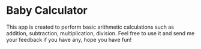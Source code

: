 # Baby Calculator

This app is created to perform basic arithmetic calculations such as addition, subtraction, multiplication, division. Feel free to use it and send me your feedback if you have any, hope you have fun! 
